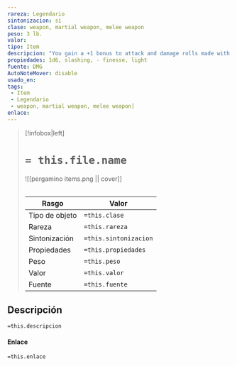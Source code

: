 ```yaml
---
rareza: Legendario
sintonizacion: si
clase: weapon, martial weapon, melee weapon
peso: 3 lb.
valor: 
tipo: Item
descripcion: "You gain a +1 bonus to attack and damage rolls made with this magic weapon. While the sword is on your person, you also gain a +1 bonus to saving throws. Luck. If the sword is on your person, you can call on its luck (no action required) to reroll one attack roll, ability check, or saving throw you dislike. You must use the second roll. This property can&#x27;t be used again until the next dawn. Wish. The sword has 1d4 - 1 charges. While holding it, you can use an action to expend 1 charge and cast the wish spell from it. This property can&#x27;t be used again until the next dawn. The sword loses this property if it has no charges. Finesse. When making an attack with a finesse weapon, you use your choice of your Strength or Dexterity modifier for the attack and damage rolls. You must use the same modifier for both rolls. Light. A light weapon is small and easy to handle, making it ideal for use when fighting with two weapons."
propiedades: 1d6, slashing, - finesse, light
fuente: DMG
AutoNoteMover: disable
usado_en:  
tags: 
 - Item
 - Legendario
 - weapon, martial weapon, melee weapon]
enlace: 
---
```


> [!infobox|left]
>  # `= this.file.name`
> ![[pergamino items.png || cover]]
> ######   
> |Rasgo | Valor |
> | --- | --- |
> | Tipo de objeto| `=this.clase`|
>  | Rareza| `=this.rareza`|
> | Sintonización | `=this.sintonizacion` |
> | Propiedades | `=this.propiedades` |
>  | Peso | `=this.peso` |
> | Valor | `=this.valor` |
> | Fuente | `=this.fuente` |


## Descripción
`=this.descripcion`

#### Enlace
`=this.enlace`